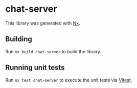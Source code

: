 # chat-server

This library was generated with [Nx](https://nx.dev).

## Building

Run `nx build chat-server` to build the library.

## Running unit tests

Run `nx test chat-server` to execute the unit tests via [Vitest](https://vitest.dev/).
